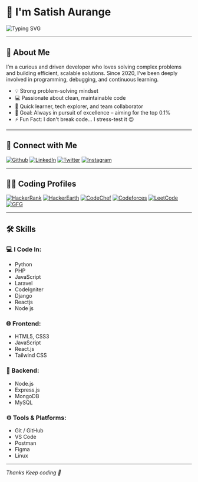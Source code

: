 # 👋 I'm Satish Aurange

![Typing SVG](https://readme-typing-svg.herokuapp.com?font=Fira+Code&size=22&pause=1000&color=F75C7E&width=435&lines=Techie+%7C+Coder+%7C+Bug+Hunter+%7C+Dream+Chaser)

---

## 🚀 About Me

I’m a curious and driven developer who loves solving complex problems and building efficient, scalable solutions. Since 2020, I’ve been deeply involved in programming, debugging, and continuous learning.

- 💡 Strong problem-solving mindset
- 💻 Passionate about clean, maintainable code
- 🧠 Quick learner, tech explorer, and team collaborator
- 🎯 Goal: Always in pursuit of excellence – aiming for the top 0.1%
- ⚡ Fun Fact: I don't break code… I stress-test it 😉

---

## 🚀 Connect with Me

[![Github](https://img.shields.io/badge/GitHub-%2312100E.svg?style=for-the-badge&logo=github&logoColor=white)](https://github.com/satish2352)
[![LinkedIn](https://img.shields.io/badge/LinkedIn-%230077B5.svg?style=for-the-badge&logo=linkedin&logoColor=white)](https://linkedin.com/)
[![Twitter](https://img.shields.io/badge/Twitter-%231DA1F2.svg?style=for-the-badge&logo=twitter&logoColor=white)](https://twitter.com/)
[![Instagram](https://img.shields.io/badge/Instagram-%23E4405F.svg?style=for-the-badge&logo=instagram&logoColor=white)](https://instagram.com/)

---

## 👨‍💻 Coding Profiles

[![HackerRank](https://img.shields.io/badge/HackerRank-%2310B981.svg?style=for-the-badge&logo=hackerrank&logoColor=white)](https://www.hackerrank.com/)
[![HackerEarth](https://img.shields.io/badge/HackerEarth-%234285F4.svg?style=for-the-badge&logo=hackerearth&logoColor=white)](https://www.hackerearth.com/)
[![CodeChef](https://img.shields.io/badge/CodeChef-%235B4638.svg?style=for-the-badge&logo=codechef&logoColor=white)](https://www.codechef.com/users/)
[![Codeforces](https://img.shields.io/badge/Codeforces-%230096C7.svg?style=for-the-badge&logo=codeforces&logoColor=white)](https://codeforces.com/profile/)
[![LeetCode](https://img.shields.io/badge/LeetCode-%23FFA116.svg?style=for-the-badge&logo=leetcode&logoColor=white)](https://leetcode.com/)
[![GFG](https://img.shields.io/badge/GeeksforGeeks-%2300FF00.svg?style=for-the-badge&logo=geeksforgeeks&logoColor=white)](https://auth.geeksforgeeks.org/user/)

---

## 🛠️ Skills

### 💻 I Code In:
- Python
- PHP
- JavaScript
- Laravel
- CodeIgniter
- Django
- Reactjs
- Node js 

### 🌐 Frontend:
- HTML5, CSS3
- JavaScript
- React.js
- Tailwind CSS

### 🔧 Backend:
- Node.js
- Express.js
- MongoDB
- MySQL

### ⚙️ Tools & Platforms:
- Git / GitHub
- VS Code
- Postman
- Figma
- Linux
---

*Thanks Keep coding 🚀*
